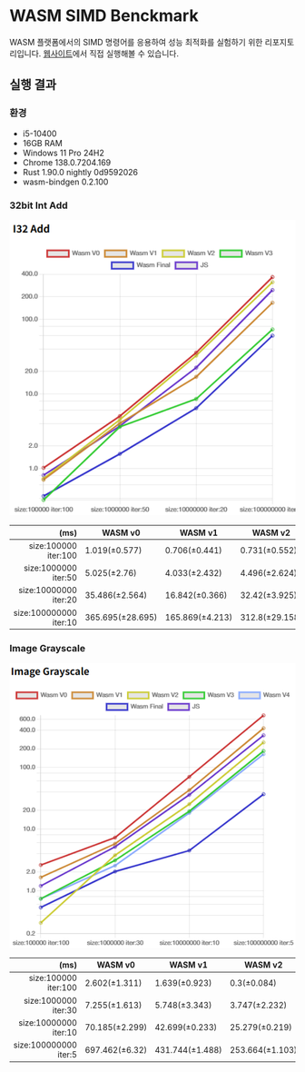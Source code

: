 # WASM SIMD Benckmark
WASM 플랫폼에서의 SIMD 명령어를 응용하여 성능 최적화를 실험하기 위한 리포지토리입니다. [웹사이트](https://lavi27.github.io/wasm_simd_benchmark/)에서 직접 실행해볼 수 있습니다.

## 실행 결과
### 환경
- i5-10400
- 16GB RAM
- Windows 11 Pro 24H2
- Chrome 138.0.7204.169
- Rust 1.90.0 nightly 0d9592026
- wasm-bindgen 0.2.100

### 32bit Int Add
![img](/images/I32_Add_Result.png)

|(ms)|WASM v0|WASM v1|WASM v2|WASM v3|WASM final|JS|
|---:|---|---|---|---|---|---|
|size:100000 iter:100|1.019(±0.577)|0.706(±0.441)|0.731(±0.552)|0.378(±0.344)|0.426(±0.262)|0.813(±0.435)|
|size:1000000 iter:50|5.025(±2.76)|4.033(±2.432)|4.496(±2.624)|3.608(±2.338)|1.567(±0.492)|3.695(±2.344)|
|size:10000000 iter:20|35.486(±2.564)|16.842(±0.366)|32.42(±3.925)|8.529(±1.382)|6.418(±0.182)|22.376(±2.729)|
|size:100000000 iter:10|365.695(±28.695)|165.869(±4.213)|312.8(±29.158)|72.802(±1.098)|59.974(±0.789)|244.873(±11.564)|

### Image Grayscale
![img](/images/Image_Grayscale_Result.png)

|(ms)|WASM v0|WASM v1|WASM v2|WASM v3|WASM v4|WASM final|JS|
|---:|---|---|---|---|---|---|---|
|size:100000 iter:100|2.602(±1.311)|1.639(±0.923)|0.3(±0.084)|0.738(±0.475)|0.736(±0.465)|0.533(±0.514)|1.193(±0.664)|
|size:1000000 iter:30|7.255(±1.613)|5.748(±3.343)|3.747(±2.232)|3.095(±1.869)|2.544(±0.714)|2.039(±0.661)|5.133(±3.594)|
|size:10000000 iter:10|70.185(±2.299)|42.699(±0.233)|25.279(±0.219)|19.405(±4.289)|18.195(±5.475)|4.472(±0.996)|35.855(±7.609)|
|size:100000000 iter:5|697.462(±6.32)|431.744(±1.488)|253.664(±1.103)|184.396(±6.172)|163.769(±1.752)|36.633(±1.346)|331.099(±4.754)|
